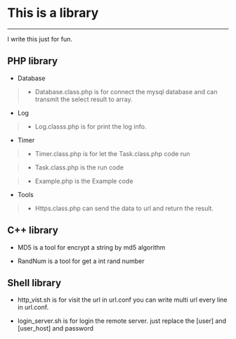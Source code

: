 # This is a library

---

I write this just for fun.

## PHP library
- Database
> - Database.class.php is for connect the mysql database and can transmit the
> select result to array.

- Log  
> - Log.classs.php is for print the log info.

- Timer
> - Timer.class.php is for let the Task.class.php code run

> - Task.class.php is the run code 

> - Example.php is the Example code 

- Tools
> - Https.class.php can send the data to url and return the result.

## C++ library
- MD5 is a tool for encrypt a string by md5 algorithm

- RandNum is a tool for get a int rand number

## Shell library

- http\_vist.sh is for visit the url in url.conf
you can write multi url every line in url.conf.

- login\_server.sh is for login the remote server.
just replace the [user] and [user\_host] and password
